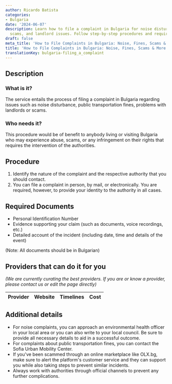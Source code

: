 ```yaml
---
author: Ricardo Batista
categories:
- Bulgaria
date: '2024-06-07'
description: Learn how to file a complaint in Bulgaria for noise disturbances, fines,
  scams, and landlord issues. Follow step-by-step procedures and required documents.
draft: false
meta_title: 'How to File Complaints in Bulgaria: Noise, Fines, Scams & More'
title: 'How to File Complaints in Bulgaria: Noise, Fines, Scams & More'
translationKey: bulgaria-filing_a_complaint
---
```


## Description
### What is it?
The service entails the process of filing a complaint in Bulgaria regarding issues such as noise disturbance, public transportation fines, problems with landlords or scams. 

### Who needs it?
This procedure would be of benefit to anybody living or visiting Bulgaria who may experience abuse, scams, or any infringement on their rights that requires the intervention of the authorities.

## Procedure

1. Identify the nature of the complaint and the respective authority that you should contact. 
2. You can file a complaint in person, by mail, or electronically. You are required, however, to provide your identity to the authority in all cases.
   
## Required Documents
- Personal Identification Number 
- Evidence supporting your claim (such as documents, voice recordings, etc.)
- Detailed account of the incident (including date, time and details of the event)
  
(Note: All documents should be in Bulgarian)

## Providers that can do it for you

_(We are currently curating the best providers. If you are or know a provider, please contact us or edit the page directly)_

| Provider        |     Website     |     Timelines    |       Cost      |
| --------------- | --------------- |  :-------------: | :-------------: |

## Additional details

- For noise complaints, you can approach an environmental health officer in your local area or you can also write to your local council. Be sure to provide all necessary details to aid in a successful outcome. 
- For complaints about public transportation fines, you can contact the Sofia Urban Mobility Center. 
- If you've been scammed through an online marketplace like OLX.bg, make sure to alert the platform's customer service and they can support you while also taking steps to prevent similar incidents. 
- Always work with authorities through official channels to prevent any further complications.